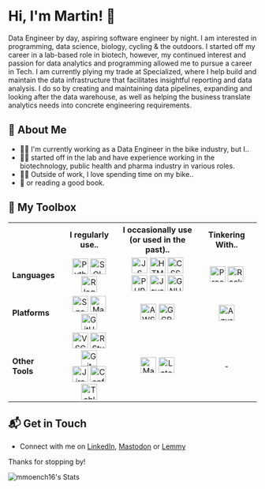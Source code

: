 # Hi, I'm Martin! 👋

Data Engineer by day, aspiring software engineer by night. I am interested in programming, data science, biology, cycling & the outdoors. I started off my career in a lab-based role in biotech, however, my continued interest and passion for data analytics and programming allowed me to pursue a career in Tech. I am currently plying my trade at Specialized, where I help build and maintain the data infrastructure that facilitates insightful reporting and data analysis. I do so by creating and maintaining data pipelines, expanding and looking after the data warehouse, as well as helping the business translate analytics needs into concrete engineering requirements. 

## 🧍 About Me

- 👨‍💻 I'm currently working as a Data Engineer in the bike industry, but I..
- 👨‍🔬 started off in the lab and have experience working in the biotechnology, public health and pharma industry in various roles. 
- 🚴‍♂️ Outside of work, I love spending time on my bike..
- 📖 or reading a good book.

## 🧰 My Toolbox

<table>
        <tr>
            <th style="border-left: none; border-top: none;"></th>
            <th><b>I regularly use..</b></th>
            <th><b>I occasionally use<br>(or used in the past)..</b></th>
            <th><b>Tinkering With..</b></th>
        </tr>
        <tr>
            <td><b>Languages</b></td>
            <td>
                <div style="text-align:center;">
                    <img height="32" width="32" alt="Python logo" title="Python" src="https://cdn.simpleicons.org/python/3776AB?viewbox=auto" /> 
                    <img height="32" width="32" alt="SQL logo" title="SQL" src="https://github.com/user-attachments/assets/da7c1dd0-b11d-45f3-8523-7214e682fcdf" />
                    <img height="32" width="32" alt="R logo" title="R" src="https://cdn.simpleicons.org/r/276DC3?viewbox=auto" />
                </div>
            </td>
            <td>
                <div style="text-align:center;">
                    <img height="32" width="32" alt="JS logo" title="JavaScript" src="https://cdn.simpleicons.org/javascript/F7DF1E?viewbox=auto" /> 
                    <img height="32" width="32" alt="HTML logo" title="HTML" src="https://cdn.simpleicons.org/html5/E34F26?viewbox=auto" /> 
                    <img height="32" width="32" alt="CSS logo" title="CSS" src="https://cdn.simpleicons.org/css3/1572B6?viewbox=auto" />
                </div>
                <div style="text-align:center;">
                    <img height="32" width="32" alt="PHP logo" title="PHP" src="https://cdn.simpleicons.org/php/777BB4?viewbox=auto" /> 
                    <img height="32" width="32" alt="Java logo" title="Java" src="https://github.com/user-attachments/assets/2a5a1aa4-04c3-4eea-8654-fa8c2c1d1705" />
                    <img height="32" width="32" alt="GNU Bash logo" title="Bash" src="https://cdn.simpleicons.org/gnubash/4EAA25?viewbox=auto" />
                </div>
            </td>
            <td>
                <div style="text-align:center;">
                    <img height="32" width="32" alt="Processing logo" title="Processing" src="https://github.com/user-attachments/assets/bc45f82e-e6c9-49b1-ad6e-710f9aafd8f5" />
                    <img height="32" width="32" alt="Racket logo" title="Racket" src="https://cdn.simpleicons.org/racket/9F1D20?viewbox=auto" />
                </div>
            </td>
        </tr>
        <tr>
            <td><b>Platforms</b></td>
            <td>
                <div style="text-align:center;">
                    <img height="32" width="32" alt="Snowflake logo" title="Snowflake" src="https://cdn.simpleicons.org/snowflake/29B5E8?viewbox=auto" /> 
                    <img height="32" width="32" alt="Matillion logo" title="Matillion" src="https://cdn.simpleicons.org/matillion/19E57F?viewbox=auto" />
                    <img height="32" width="32" alt="GitHub logo" title="GitHub" src="https://cdn.simpleicons.org/github/181717?viewbox=auto" />
                </div>
            </td>
            <td>
                <div style="text-align:center;">
                    <img height="32" width="32" alt="AWS logo" title="AWS" src="https://cdn.simpleicons.org/amazonwebservices/232F3E?viewbox=auto" /> 
                    <img height="32" width="32" alt="GCP logo" title="Google Cloud" src="https://cdn.simpleicons.org/googlecloud/4285F4?viewbox=auto" />
                </div>
            </td>
            <td>
                <div style="text-align:center;">
                    <img height="32" width="32" alt="Azure logo" title="Azure" src="https://github.com/user-attachments/assets/8c141234-16f1-4080-9087-d27df8e73b54" />
                </div>
            </td>
        </tr>
        <tr>
            <td><b>Other Tools</b></td>
            <td>
                <div style="text-align:center;">
                    <img height="32" width="32" alt="VSCode logo" title="VSCode" src="https://github.com/user-attachments/assets/e158d9dc-4dce-4519-bc75-c6ecd181f9e0" />
                    <img height="32" width="32" alt="RStudio logo" title="RStudio" src="https://cdn.simpleicons.org/rstudioide/75AADB?viewbox=auto" /> 
                    <img height="32" width="32" alt="Git logo" title="Git" src="https://cdn.simpleicons.org/git/F05032?viewbox=auto" /> 
                </div>
                <div style="text-align:center;">
                    <img height="32" width="32" alt="Jira logo" title="Jira" src="https://cdn.simpleicons.org/jira/0052CC?viewbox=auto" />
                    <img height="32" width="32" alt="Confluence logo" title="Confluence" src="https://cdn.simpleicons.org/confluence/172B4D?viewbox=auto" /> 
                    <img height="32" width="32" alt="Tableau logo" title="Tableau" src="https://cdn.simpleicons.org/tableau/E97627?viewbox=auto" /> 
                </div>
            </td>
            <td>
                <div style="text-align:center;">
                    <img height="32" width="32" alt="Markdown logo" title="Markdown" src="https://cdn.simpleicons.org/markdown/000000?viewbox=auto" /> 
                    <img height="32" width="32" alt="Latex logo" title="Latex" src="https://cdn.simpleicons.org/latex/008080?viewbox=auto" />
                </div>
            </td>
            <td valign="middle">
                <p style="text-align:center;">-</p>
            </td>
        </tr>
    </table>

## 📬 Get in Touch

- Connect with me on [LinkedIn](https://www.linkedin.com/in/martin-moench-04472286/), [Mastodon](https://mastodon.social/@JohnnyZeeGerman) or [Lemmy](https://lemmy.world/u/JohnnyZeeGerman)

Thanks for stopping by!

![mmoench16's Stats](https://github-readme-stats.vercel.app/api?username=mmoench16&theme=vue-dark&show_icons=true&hide_border=true&count_private=true)

<!--
**mmoench16/mmoench16** is a ✨ _special_ ✨ repository because its `README.md` (this file) appears on your GitHub profile.

Here are some ideas to get you started:

- 🔭 I’m currently working on ...
- 🌱 I’m currently learning ...
- 👯 I’m looking to collaborate on ...
- 🤔 I’m looking for help with ...
- 💬 Ask me about ...
- 📫 How to reach me: ...
- 😄 Pronouns: ...
- ⚡ Fun fact: ...

-->
